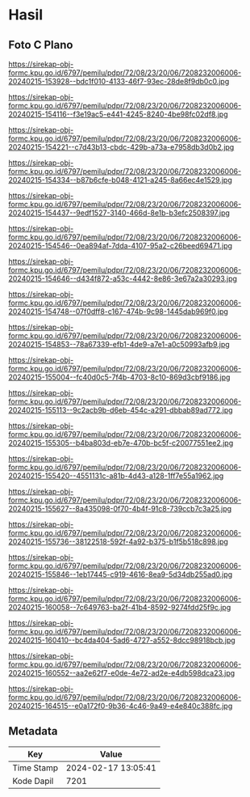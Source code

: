 # Hasil

## Foto C Plano

https://sirekap-obj-formc.kpu.go.id/6797/pemilu/pdpr/72/08/23/20/06/7208232006006-20240215-153928--bdc1f010-4133-46f7-93ec-28de8f9db0c0.jpg

https://sirekap-obj-formc.kpu.go.id/6797/pemilu/pdpr/72/08/23/20/06/7208232006006-20240215-154116--f3e19ac5-e441-4245-8240-4be98fc02df8.jpg

https://sirekap-obj-formc.kpu.go.id/6797/pemilu/pdpr/72/08/23/20/06/7208232006006-20240215-154221--c7d43b13-cbdc-429b-a73a-e7958db3d0b2.jpg

https://sirekap-obj-formc.kpu.go.id/6797/pemilu/pdpr/72/08/23/20/06/7208232006006-20240215-154334--b87b6cfe-b048-4121-a245-8a66ec4e1529.jpg

https://sirekap-obj-formc.kpu.go.id/6797/pemilu/pdpr/72/08/23/20/06/7208232006006-20240215-154437--9edf1527-3140-466d-8e1b-b3efc2508397.jpg

https://sirekap-obj-formc.kpu.go.id/6797/pemilu/pdpr/72/08/23/20/06/7208232006006-20240215-154546--0ea894af-7dda-4107-95a2-c26beed69471.jpg

https://sirekap-obj-formc.kpu.go.id/6797/pemilu/pdpr/72/08/23/20/06/7208232006006-20240215-154646--d434f872-a53c-4442-8e86-3e67a2a30293.jpg

https://sirekap-obj-formc.kpu.go.id/6797/pemilu/pdpr/72/08/23/20/06/7208232006006-20240215-154748--07f0dff8-c167-474b-9c98-1445dab969f0.jpg

https://sirekap-obj-formc.kpu.go.id/6797/pemilu/pdpr/72/08/23/20/06/7208232006006-20240215-154853--78a67339-efb1-4de9-a7e1-a0c50993afb9.jpg

https://sirekap-obj-formc.kpu.go.id/6797/pemilu/pdpr/72/08/23/20/06/7208232006006-20240215-155004--fc40d0c5-7f4b-4703-8c10-869d3cbf9186.jpg

https://sirekap-obj-formc.kpu.go.id/6797/pemilu/pdpr/72/08/23/20/06/7208232006006-20240215-155113--9c2acb9b-d6eb-454c-a291-dbbab89ad772.jpg

https://sirekap-obj-formc.kpu.go.id/6797/pemilu/pdpr/72/08/23/20/06/7208232006006-20240215-155305--b4ba803d-eb7e-470b-bc5f-c20077551ee2.jpg

https://sirekap-obj-formc.kpu.go.id/6797/pemilu/pdpr/72/08/23/20/06/7208232006006-20240215-155420--4551131c-a81b-4d43-a128-1ff7e55a1962.jpg

https://sirekap-obj-formc.kpu.go.id/6797/pemilu/pdpr/72/08/23/20/06/7208232006006-20240215-155627--8a435098-0f70-4b4f-91c8-739ccb7c3a25.jpg

https://sirekap-obj-formc.kpu.go.id/6797/pemilu/pdpr/72/08/23/20/06/7208232006006-20240215-155736--38122518-592f-4a92-b375-b1f5b518c898.jpg

https://sirekap-obj-formc.kpu.go.id/6797/pemilu/pdpr/72/08/23/20/06/7208232006006-20240215-155846--1eb17445-c919-4616-8ea9-5d34db255ad0.jpg

https://sirekap-obj-formc.kpu.go.id/6797/pemilu/pdpr/72/08/23/20/06/7208232006006-20240215-160058--7c649763-ba2f-41b4-8592-9274fdd25f9c.jpg

https://sirekap-obj-formc.kpu.go.id/6797/pemilu/pdpr/72/08/23/20/06/7208232006006-20240215-160410--bc4da404-5ad6-4727-a552-8dcc98918bcb.jpg

https://sirekap-obj-formc.kpu.go.id/6797/pemilu/pdpr/72/08/23/20/06/7208232006006-20240215-160552--aa2e62f7-e0de-4e72-ad2e-e4db598dca23.jpg

https://sirekap-obj-formc.kpu.go.id/6797/pemilu/pdpr/72/08/23/20/06/7208232006006-20240215-164515--e0a172f0-9b36-4c46-9a49-e4e840c388fc.jpg


## Metadata

| Key        | Value               |
| ---------- | ------------------- |
| Time Stamp | 2024-02-17 13:05:41 |
| Kode Dapil | 7201                |



